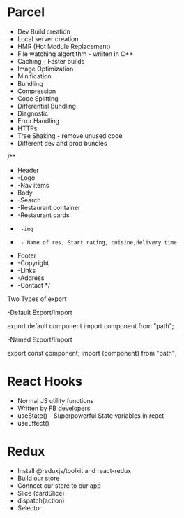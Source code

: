 # Parcel
- Dev Build creation
- Local server creation
- HMR (Hot Module Replacement)
- File watching algortithm - wriiten in C++ 
- Caching - Faster builds
- Image Optimization
- Minification
- Bundling
- Compression
- Code Splitting
- Differential Bundling
- Diagnostic
- Error Handling
- HTTPs
- Tree Shaking - remove unused code
- Different dev and prod bundles

/**
 * Header
 *  -Logo 
 *  -Nav items
 * Body
 *  -Search 
 *  -Restaurant container
 *    -Restaurant cards
 *      -img
 *      - Name of res, Start rating, cuisine,delivery time 
 * Footer 
 *  -Copyright
 *  -Links
 *  -Address
 *  -Contact
 */

 Two Types of export

-Default Export/Import

 export default component
 import component from "path";

 -Named Export/Import

 export const component;
 import {component} from "path";

 # React Hooks
 - Normal JS utility functions
 - Written by FB developers
 - useState() - Superpowerful State variables in react
 - useEffect()

 # Redux
 - Install @reduxjs/toolkit and react-redux
 - Build our store
 - Connect our store to our app
 - Slice (cardSlice)
 - dispatch(action)
 - Selector

